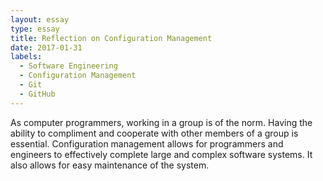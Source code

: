 ```yaml
---
layout: essay
type: essay
title: Reflection on Configuration Management
date: 2017-01-31
labels:
  - Software Engineering
  - Configuration Management
  - Git
  - GitHub
---
```


As computer programmers, working in a group is of the norm. Having the ability to compliment and cooperate with other members of a group is essential. Configuration management allows for programmers and engineers to effectively complete large and complex software systems. It also allows for easy maintenance of the system.